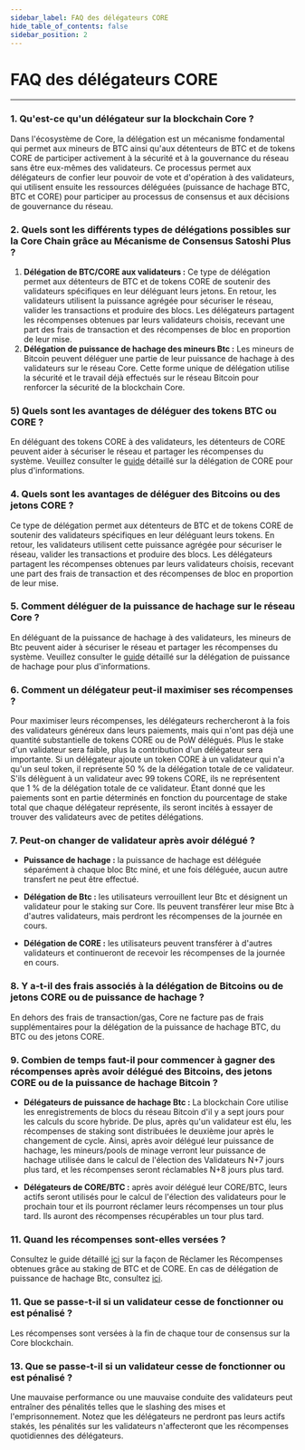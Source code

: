 ```yaml
---
sidebar_label: FAQ des délégateurs CORE
hide_table_of_contents: false
sidebar_position: 2
---
```


# FAQ des délégateurs CORE

---

### 1. Qu'est-ce qu'un délégateur sur la blockchain Core ?

Dans l'écosystème de Core, la délégation est un mécanisme fondamental qui permet aux mineurs de BTC ainsi qu'aux détenteurs de BTC et de tokens CORE de participer activement à la sécurité et à la gouvernance du réseau sans être eux-mêmes des validateurs. Ce processus permet aux délégateurs de confier leur pouvoir de vote et d'opération à des validateurs, qui utilisent ensuite les ressources déléguées (puissance de hachage BTC, BTC et CORE) pour participer au processus de consensus et aux décisions de gouvernance du réseau.

### 2. Quels sont les différents types de délégations possibles sur la Core Chain grâce au Mécanisme de Consensus Satoshi Plus ?

1. **Délégation de BTC/CORE aux validateurs :** Ce type de délégation permet aux détenteurs de BTC et de tokens CORE de soutenir des validateurs spécifiques en leur déléguant leurs jetons. En retour, les validateurs utilisent la puissance agrégée pour sécuriser le réseau, valider les transactions et produire des blocs. Les délégateurs partagent les récompenses obtenues par leurs validateurs choisis, recevant une part des frais de transaction et des récompenses de bloc en proportion de leur mise.
2. **Délégation de puissance de hachage des mineurs Btc :** Les mineurs de Bitcoin peuvent déléguer une partie de leur puissance de hachage à des validateurs sur le réseau Core. Cette forme unique de délégation utilise la sécurité et le travail déjà effectués sur le réseau Bitcoin pour renforcer la sécurité de la blockchain Core.

### 5) Quels sont les avantages de déléguer des tokens BTC ou CORE ?

En déléguant des tokens CORE à des validateurs, les détenteurs de CORE peuvent aider à sécuriser le réseau et partager les récompenses du système. Veuillez consulter le [guide](../stake-and-delegate/CORE-staking.md) détaillé sur la délégation de CORE pour plus d'informations.

### 4. Quels sont les avantages de déléguer des Bitcoins ou des jetons CORE ?

Ce type de délégation permet aux détenteurs de BTC et de tokens CORE de soutenir des validateurs spécifiques en leur déléguant leurs tokens. En retour, les validateurs utilisent cette puissance agrégée pour sécuriser le réseau, valider les transactions et produire des blocs. Les délégateurs partagent les récompenses obtenues par leurs validateurs choisis, recevant une part des frais de transaction et des récompenses de bloc en proportion de leur mise.

### 5. Comment déléguer de la puissance de hachage sur le réseau Core ?

En déléguant de la puissance de hachage à des validateurs, les mineurs de Btc peuvent aider à sécuriser le réseau et partager les récompenses du système. Veuillez consulter le [guide](../stake-and-delegate/delegating-hash.md) détaillé sur la délégation de puissance de hachage pour plus d'informations.

### 6. Comment un délégateur peut-il maximiser ses récompenses ?

Pour maximiser leurs récompenses, les délégateurs rechercheront à la fois des validateurs généreux dans leurs paiements, mais qui n'ont pas déjà une quantité substantielle de tokens CORE ou de PoW délégués. Plus le stake d'un validateur sera faible, plus la contribution d'un délégateur sera importante. Si un délégateur ajoute un token CORE à un validateur qui n'a qu'un seul token, il représente 50 % de la délégation totale de ce validateur. S'ils délèguent à un validateur avec 99 tokens CORE, ils ne représentent que 1 % de la délégation totale de ce validateur. Étant donné que les paiements sont en partie déterminés en fonction du pourcentage de stake total que chaque délégateur représente, ils seront incités à essayer de trouver des validateurs avec de petites délégations.

### 7. Peut-on changer de validateur après avoir délégué ?

- **Puissance de hachage :** la puissance de hachage est déléguée séparément à chaque bloc Btc miné, et une fois déléguée, aucun autre transfert ne peut être effectué.

- **Délégation de Btc :** les utilisateurs verrouillent leur Btc et désignent un validateur pour le staking sur Core. Ils peuvent transférer leur mise Btc à d'autres validateurs, mais perdront les récompenses de la journée en cours.

- **Délégation de CORE :** les utilisateurs peuvent transférer à d'autres validateurs et continueront de recevoir les récompenses de la journée en cours.

### 8. Y a-t-il des frais associés à la délégation de Bitcoins ou de jetons CORE ou de puissance de hachage ?

En dehors des frais de transaction/gas, Core ne facture pas de frais supplémentaires pour la délégation de la puissance de hachage BTC, du BTC ou des jetons CORE.

### 9. Combien de temps faut-il pour commencer à gagner des récompenses après avoir délégué des Bitcoins, des jetons CORE ou de la puissance de hachage Bitcoin ?

- **Délégateurs de puissance de hachage Btc :** La blockchain Core utilise les enregistrements de blocs du réseau Bitcoin d'il y a sept jours pour les calculs du score hybride. De plus, après qu'un validateur est élu, les récompenses de staking sont distribuées le deuxième jour après le changement de cycle. Ainsi, après avoir délégué leur puissance de hachage, les mineurs/pools de minage verront leur puissance de hachage utilisée dans le calcul de l'élection des Validateurs N+7 jours plus tard, et les récompenses seront réclamables N+8 jours plus tard.

- **Délégateurs de CORE/BTC :** après avoir délégué leur CORE/BTC, leurs actifs seront utilisés pour le calcul de l'élection des validateurs pour le prochain tour et ils pourront réclamer leurs récompenses un tour plus tard. Ils auront des récompenses récupérables un tour plus tard.

### 11. Quand les récompenses sont-elles versées ?

Consultez le guide détaillé [ici](../stake-and-delegate/CORE-staking.md) sur la façon de Réclamer les Récompenses obtenues grâce au staking de BTC et de CORE. En cas de délégation de puissance de hachage Btc, consultez [ici](../stake-and-delegate/delegating-hash.md).

### 11. Que se passe-t-il si un validateur cesse de fonctionner ou est pénalisé ?

Les récompenses sont versées à la fin de chaque tour de consensus sur la Core blockchain.

### 13. Que se passe-t-il si un validateur cesse de fonctionner ou est pénalisé ?

Une mauvaise performance ou une mauvaise conduite des validateurs peut entraîner des pénalités telles que le slashing des mises et l'emprisonnement. Notez que les délégateurs ne perdront pas leurs actifs stakés, les pénalités sur les validateurs n'affecteront que les récompenses quotidiennes des délégateurs.
